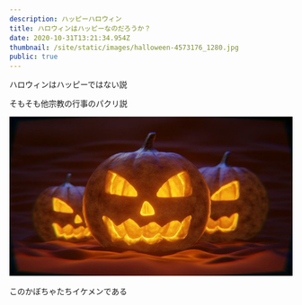 ```yaml
---
description: ハッピーハロウィン
title: ハロウィンはハッピーなのだろうか？
date: 2020-10-31T13:21:34.954Z
thumbnail: /site/static/images/halloween-4573176_1280.jpg
public: true
---
```

ハロウィンはハッピーではない説

そもそも他宗教の行事のパクリ説

![pumplin](/site/static/images/jack-o-lanterns-5674148_640.jpg "GoodFace")

このかぼちゃたちイケメンである